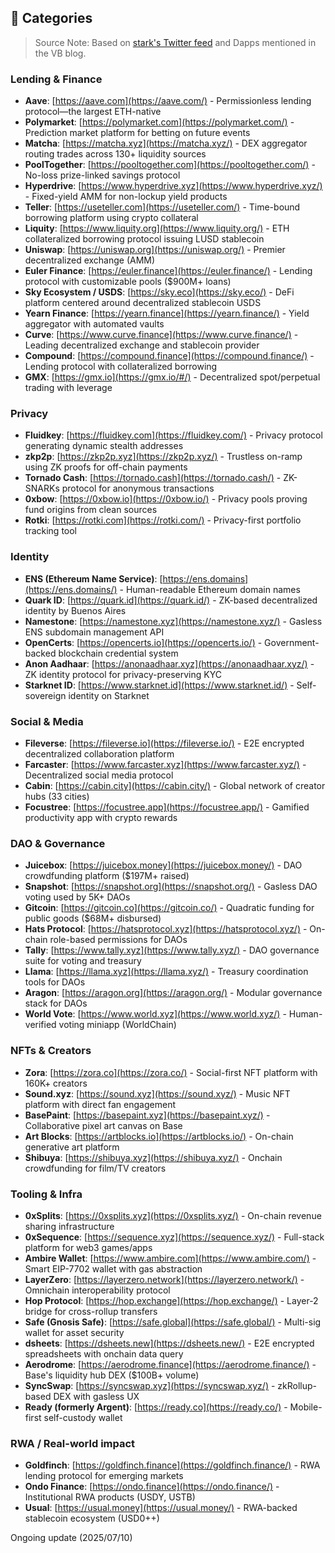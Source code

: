 ## 🧩 Categories 
>  Source Note: Based on [stark's Twitter feed](https://x.com/0xstark/status/1877375658508099739) and Dapps mentioned in the VB blog.

### Lending & Finance
- **Aave**: [https://aave.com](https://aave.com/) - Permissionless lending protocol—the largest ETH-native
- **Polymarket**: [https://polymarket.com](https://polymarket.com/) - Prediction market platform for betting on future events
- **Matcha**: [https://matcha.xyz](https://matcha.xyz/) - DEX aggregator routing trades across 130+ liquidity sources
- **PoolTogether**: [https://pooltogether.com](https://pooltogether.com/) - No-loss prize-linked savings protocol
- **Hyperdrive**: [https://www.hyperdrive.xyz](https://www.hyperdrive.xyz/) - Fixed-yield AMM for non-lockup yield products
- **Teller**: [https://useteller.com](https://useteller.com/) - Time-bound borrowing platform using crypto collateral
- **Liquity**: [https://www.liquity.org](https://www.liquity.org/) - ETH collateralized borrowing protocol issuing LUSD stablecoin
- **Uniswap**: [https://uniswap.org](https://uniswap.org/) - Premier decentralized exchange (AMM)
- **Euler Finance**: [https://euler.finance](https://euler.finance/) - Lending protocol with customizable pools ($900M+ loans)
- **Sky Ecosystem / USDS**: [https://sky.eco](https://sky.eco/) - DeFi platform centered around decentralized stablecoin USDS
- **Yearn Finance**: [https://yearn.finance](https://yearn.finance/) - Yield aggregator with automated vaults
- **Curve**: [https://www.curve.finance](https://www.curve.finance/) - Leading decentralized exchange and stablecoin provider
- **Compound**: [https://compound.finance](https://compound.finance/) - Lending protocol with collateralized borrowing
- **GMX**: [https://gmx.io](https://gmx.io/#/) - Decentralized spot/perpetual trading with leverage

### Privacy
- **Fluidkey**: [https://fluidkey.com](https://fluidkey.com/) - Privacy protocol generating dynamic stealth addresses
- **zkp2p**: [https://zkp2p.xyz](https://zkp2p.xyz/) - Trustless on-ramp using ZK proofs for off-chain payments
- **Tornado Cash**: [https://tornado.cash](https://tornado.cash/) - ZK-SNARKs protocol for anonymous transactions
- **0xbow**: [https://0xbow.io](https://0xbow.io/) - Privacy pools proving fund origins from clean sources
- **Rotki**: [https://rotki.com](https://rotki.com/) - Privacy-first portfolio tracking tool

### Identity
- **ENS (Ethereum Name Service)**: [https://ens.domains](https://ens.domains/) - Human-readable Ethereum domain names
- **Quark ID**: [https://quark.id](https://quark.id/) - ZK-based decentralized identity by Buenos Aires
- **Namestone**: [https://namestone.xyz](https://namestone.xyz/) - Gasless ENS subdomain management API
- **OpenCerts**: [https://opencerts.io](https://opencerts.io/) - Government-backed blockchain credential system
- **Anon Aadhaar**: [https://anonaadhaar.xyz](https://anonaadhaar.xyz/) - ZK identity protocol for privacy-preserving KYC
- **Starknet ID**: [https://www.starknet.id](https://www.starknet.id/) - Self-sovereign identity on Starknet

### Social & Media
- **Fileverse**: [https://fileverse.io](https://fileverse.io/) - E2E encrypted decentralized collaboration platform
- **Farcaster**: [https://www.farcaster.xyz](https://www.farcaster.xyz/) - Decentralized social media protocol
- **Cabin**: [https://cabin.city](https://cabin.city/) - Global network of creator hubs (33 cities)
- **Focustree**: [https://focustree.app](https://focustree.app/) - Gamified productivity app with crypto rewards

### DAO & Governance
- **Juicebox**: [https://juicebox.money](https://juicebox.money/) - DAO crowdfunding platform ($197M+ raised)
- **Snapshot**: [https://snapshot.org](https://snapshot.org/) - Gasless DAO voting used by 5K+ DAOs
- **Gitcoin**: [https://gitcoin.co](https://gitcoin.co/) - Quadratic funding for public goods ($68M+ disbursed)
- **Hats Protocol**: [https://hatsprotocol.xyz](https://hatsprotocol.xyz/) - On-chain role-based permissions for DAOs
- **Tally**: [https://www.tally.xyz](https://www.tally.xyz/) - DAO governance suite for voting and treasury
- **Llama**: [https://llama.xyz](https://llama.xyz/) - Treasury coordination tools for DAOs
- **Aragon**: [https://aragon.org](https://aragon.org/) - Modular governance stack for DAOs
- **World Vote**: [https://www.world.xyz](https://www.world.xyz/) - Human-verified voting miniapp (WorldChain)

### NFTs & Creators
- **Zora**: [https://zora.co](https://zora.co/) - Social-first NFT platform with 160K+ creators
- **Sound.xyz**: [https://sound.xyz](https://sound.xyz/) - Music NFT platform with direct fan engagement
- **BasePaint**: [https://basepaint.xyz](https://basepaint.xyz/) - Collaborative pixel art canvas on Base
- **Art Blocks**: [https://artblocks.io](https://artblocks.io/) - On-chain generative art platform
- **Shibuya**: [https://shibuya.xyz](https://shibuya.xyz/) - Onchain crowdfunding for film/TV creators

### Tooling & Infra
- **0xSplits**: [https://0xsplits.xyz](https://0xsplits.xyz/) - On-chain revenue sharing infrastructure
- **0xSequence**: [https://sequence.xyz](https://sequence.xyz/) - Full-stack platform for web3 games/apps
- **Ambire Wallet**: [https://www.ambire.com](https://www.ambire.com/) - Smart EIP-7702 wallet with gas abstraction
- **LayerZero**: [https://layerzero.network](https://layerzero.network/) - Omnichain interoperability protocol
- **Hop Protocol**: [https://hop.exchange](https://hop.exchange/) - Layer-2 bridge for cross-rollup transfers
- **Safe (Gnosis Safe)**: [https://safe.global](https://safe.global/) - Multi-sig wallet for asset security
- **dsheets**: [https://dsheets.new](https://dsheets.new/) - E2E encrypted spreadsheets with onchain data query
- **Aerodrome**: [https://aerodrome.finance](https://aerodrome.finance/) - Base's liquidity hub DEX ($100B+ volume)
- **SyncSwap**: [https://syncswap.xyz](https://syncswap.xyz/) - zkRollup-based DEX with gasless UX
- **Ready (formerly Argent)**: [https://ready.co](https://ready.co/) - Mobile-first self-custody wallet

### RWA / Real-world impact
- **Goldfinch**: [https://goldfinch.finance](https://goldfinch.finance/) - RWA lending protocol for emerging markets
- **Ondo Finance**: [https://ondo.finance](https://ondo.finance/) - Institutional RWA products (USDY, USTB)
- **Usual**: [https://usual.money](https://usual.money/) - RWA-backed stablecoin ecosystem (USD0++)



Ongoing update (2025/07/10)
